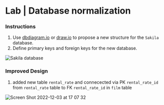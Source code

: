 # Lab | Database normalization

### Instructions

1. Use [dbdiagram.io](https://dbdiagram.io/home) or [draw.io](https://draw.io) to propose a new structure for the `Sakila` database.
2. Define primary keys and foreign keys for the new database.

![Sakila database](https://education-team-2020.s3-eu-west-1.amazonaws.com/data-analytics/3.4-lab-sakila-normalization.png)


### Improved Design

1. added new table `rental_rate` and connecected via PK `rental_rate_id` from `rental_rate` table to FK `rental_rate_id` in `film` table

![Screen Shot 2022-12-03 at 17 07 32](https://user-images.githubusercontent.com/25902252/205450615-a8f388ce-43f4-4a0c-bfee-51e2b6a31769.png)
